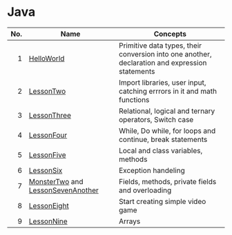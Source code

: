 # Java

| No. | Name | Concepts |
|----:|------|----------|
|1| [HelloWorld](../master/HelloWorld.java)| Primitive data types, their conversion into one another, declaration and expression statements|
|2| [LessonTwo](../master/LessonTwo.java)| Import libraries, user input, catching errrors in it and math functions|
|3| [LessonThree](../master/LessonThree.java)| Relational, logical and ternary operators, Switch case|
|4| [LessonFour](../master/LessonFour.java)| While, Do while, for loops and continue, break statements|
|5| [LessonFive](../master/LessonFive.java)| Local and class variables, methods|
|6| [LessonSix](../master/LessonSix.java)| Exception handeling|
|7| [MonsterTwo](../master/MonsterTwo.java) and [LessonSevenAnother](../master/LessonSevenAnother.java)| Fields, methods, private fields and overloading|
|8| [LessonEight](../master/LessonEight.java)| Start creating simple video game|
|9| [LessonNine](../master/LessonNine.java)| Arrays|